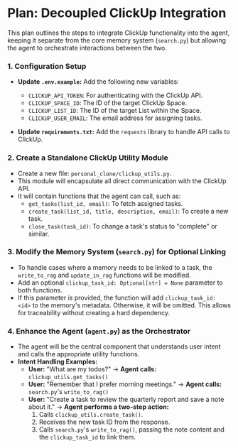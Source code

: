# Plan: Decoupled ClickUp Integration

This plan outlines the steps to integrate ClickUp functionality into the agent, keeping it separate from the core memory system (`search.py`) but allowing the agent to orchestrate interactions between the two.

### 1. Configuration Setup

-   **Update `.env.example`:** Add the following new variables:
    -   `CLICKUP_API_TOKEN`: For authenticating with the ClickUp API.
    -   `CLICKUP_SPACE_ID`: The ID of the target ClickUp Space.
    -   `CLICKUP_LIST_ID`: The ID of the target List within the Space.
    -   `CLICKUP_USER_EMAIL`: The email address for assigning tasks.

-   **Update `requirements.txt`:** Add the `requests` library to handle API calls to ClickUp.

### 2. Create a Standalone ClickUp Utility Module

-   Create a new file: `personal_clone/clickup_utils.py`.
-   This module will encapsulate all direct communication with the ClickUp API.
-   It will contain functions that the agent can call, such as:
    -   `get_tasks(list_id, email)`: To fetch assigned tasks.
    -   `create_task(list_id, title, description, email)`: To create a new task.
    -   `close_task(task_id)`: To change a task's status to "complete" or similar.

### 3. Modify the Memory System (`search.py`) for Optional Linking

-   To handle cases where a memory needs to be linked to a task, the `write_to_rag` and `update_in_rag` functions will be modified.
-   Add an optional `clickup_task_id: Optional[str] = None` parameter to both functions.
-   If this parameter is provided, the function will add `clickup_task_id: <id>` to the memory's metadata. Otherwise, it will be omitted. This allows for traceability without creating a hard dependency.

### 4. Enhance the Agent (`agent.py`) as the Orchestrator

-   The agent will be the central component that understands user intent and calls the appropriate utility functions.
-   **Intent Handling Examples:**
    -   **User:** "What are my todos?" -> **Agent calls:** `clickup_utils.get_tasks()`
    -   **User:** "Remember that I prefer morning meetings." -> **Agent calls:** `search.py`'s `write_to_rag()`
    -   **User:** "Create a task to review the quarterly report and save a note about it." -> **Agent performs a two-step action:**
        1.  Calls `clickup_utils.create_task()`.
        2.  Receives the new task ID from the response.
        3.  Calls `search.py`'s `write_to_rag()`, passing the note content and the `clickup_task_id` to link them.
